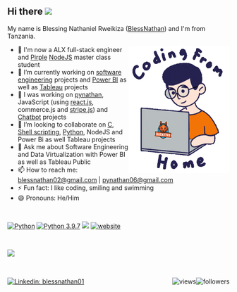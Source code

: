 ## Hi there <img src="https://media.giphy.com/media/hvRJCLFzcasrR4ia7z/giphy.gif" width="28">

My name is Blessing Nathaniel Rweikiza ([BlessNathan](https://github.com/blessnathan01/)) and I'm from Tanzania. 

<img align='right' src="https://github.com/blessnathan01/pynathan/blob/pytasks/pytasks/coding_from_home.gif" width="230">

- 🌱 I'm now a ALX full-stack engineer and [Pirple](https://www.pirple.com/) [NodeJS](https://nodejs.org/en/) master class student
- 🔭 I’m currently working on [software engineering](https://en.wikipedia.org/wiki/Software_engineering) projects and [Power BI](https://powerbi.microsoft.com/en/) as well as [Tableau](https://public.tableau.com/en-us/s/) projects
- 🔭 I was working on [pynathan](https://github.com/blessnathan01/pynathan), JavaScript (using [react.js](https://github.com/reactjs), commerce.js and [stripe.js](https://github.com/stripe/react-stripe-js)) and [Chatbot](https://blessnathan01.github.io/tambua/) projects
- 👯 I’m looking to collaborate on [C](https://en.wikipedia.org/wiki/C_(programming_language)), [Shell scripting](https://www.shellscript.sh/), [Python](https://www.python.org/), NodeJS and Power Bi as well Tableau projects
- 💬 Ask me about Software Engineering and Data Virtualization with Power BI as well as Tableau Public 
- 📫 How to reach me: [blessnathan02@gmail.com](mailto:blessnathan02@gmail.com) | [pynathan06@gmail.com](mailto:pynathan06@gmail.com)
- ⚡ Fun fact: I like coding, smiling and swimming
- 😄 Pronouns: He/Him
<!-- - 🤔 I’m looking for help with ... -->
<!-- - 🌱 I’m currently learning [Artificial Intelligence](https://en.wikipedia.org/wiki/Artificial_intelligence) and [Jetson NANO](https://developer.nvidia.com/embedded/jetson-nano-developer-kit) -->

<br />

<a href="https://github.com/search?q=user%3ADenverCoder1+is%3Arepo+language%3Apython"><img alt="Python" src="https://img.shields.io/badge/Python%20-%2314354C.svg?logo=python&logoColor=white"></a>
[![Python 3.9.7](https://img.shields.io/badge/python-3.9.7-blue.svg)](https://www.python.org/downloads/release/python-396/)
![](https://visitor-badge.glitch.me/badge?page_id=blessnathan01.blessnathan01)
[![website](https://img.shields.io/badge/Website-444.svg?&style=flat-square&logo=Google-Chrome&logoColor=white&link=https://blessnathan01.github.io/tambua/)](https://blessnathan01.github.io/tambua/)

<br />

<img src="https://github-readme-stats.vercel.app/api?username=blessnathan01&show_icons=true&hide_border=true" align=""></p>

<br />

[![Linkedin: blessnathan01](https://img.shields.io/badge/-blessnathan01-blue?style=flat-square&logo=Linkedin&logoColor=white&link=https://www.linkedin.com/in/blessnathan01/)](https://www.linkedin.com/in/blessnathan01/) 
<a href="https://twitter.com/blessnathan01">
 <img alt="followers" title="Follow me on Twitter" src="https://img.shields.io/twitter/follow/blessnathan01?color=444&labelColor=1DA1F2&label=Follow&logo=twitter&logoColor=white&style=for-the-badge" align="right"/>
</a>
<a href="https://github.com/blessnathan01">
 <img alt="views" title="GitHub profile views" src="https://img.shields.io/github/followers/blessnathan01?color=444&labelColor=222&label=Follow&logo=github&logoColor=white&style=for-the-badge" align="right"/>
</a>

<!-- ![](https://komarev.com/ghpvc/?username=blessnathan01) -->
<!-- ![BlessNathan's github stats](https://github-readme-stats.vercel.app/api?username=blessnathan01&show_icons=true&theme=&count_private=true) -->
<!-- ![Anurag's github stats](https://github-readme-stats.vercel.app/api?username=blessnathan01&show_icons=true&theme=merko&count_private=true) -->

<!--   <a href="https://www.youtube.com/c/DevProTips?sub_confirmation=1">
    <img alt="youtube subscribers" title="Subscribe to my YouTube channel" src="https://img.shields.io/youtube/channel/subscribers/UCipSxT7a3rn81vGLw9lqRkg?color=%23E05D44&label=SUBSCRIBE&logo=youtube&style=for-the-badge&labelColor=CE4630"/></a> 
  <a href="https://www.youtube.com/c/DevProTips">
    <img alt="youtube views" title="YouTube views" src="https://img.shields.io/youtube/channel/views/UCipSxT7a3rn81vGLw9lqRkg?color=%23E1AD0E&logo=youtube&style=for-the-badge&labelColor=C79600"/></a>  
<a href="https://twitter.com/DenverCoder1"><img alt="Twitter" title="Twitter" src="https://img.shields.io/badge/-Twitter-1DA1F2?style=for-the-badge&logo=twitter&logoColor=white"/></a>
-->

<!-- [![Linkedin: blessnathan01](https://img.shields.io/badge/-blessnathan01-blue?style=flat-square&logo=Linkedin&logoColor=white&link=https://www.linkedin.com/in/blessnathan01/)](https://www.linkedin.com/in/blessnathan01/) 
[![Twitter: blessnathan01](https://img.shields.io/twitter/follow/blessnathan01?style=social)](https://twitter.com/blessnathan01) 
[![GitHub: blessnathan01](https://img.shields.io/github/followers/blessnathan01?label=follow&style=social)](https://github.com/blessnathan01)-->

<!-- <table>
  <tr>
    <td>Number of Visitors</td>
    <td><img src="https://profile-counter.glitch.me/blessnathan01/count.svg" alt="" /></td>
  </tr>
</table> -->

<!-- | Number of Visitors | <img src="https://profile-counter.glitch.me/blessnathan01/count.svg" alt="" /> |
| --- | --- | -->
